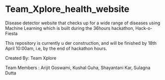 # Team_Xplore_health_website
Disease detector website that checks up for a wide range of diseases using Machine Learning which is built during the 36hours hackathon, Hack-o-Fiesta

This repository is currently u der construction, and will be finished by 18th April 10:00am, i.e, by the end of hackathon hours. 

Created By: Team Xplore

Team Members : Arijit Goswami, Kushal Guha, Shayantani Kar, Sulagna Dutta
